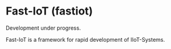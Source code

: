Fast-IoT (fastiot)
==================

Development under progress.

Fast-IoT is a framework for rapid development of IIoT-Systems.
